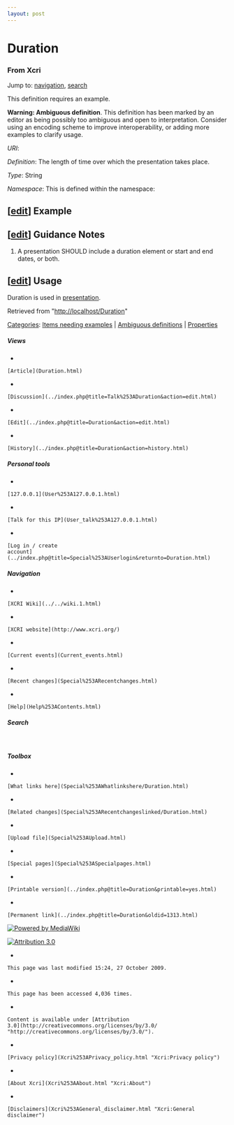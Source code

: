 ```yaml
---
layout: post
---
```








Duration 
========













### From Xcri 







Jump to: [navigation](Duration.html#column-one),
[search](Duration.html#searchInput)





This definition requires an example.





**Warning: Ambiguous definition**. This definition has been marked by an
editor as being possibly too ambiguous and open to interpretation.
Consider using an encoding scheme to improve interoperability, or adding
more examples to clarify usage.



*URI*: 

*Definition*: The length of time over which the presentation takes
place.

*Type*: String

*Namespace*: This is defined within the namespace:



\[[edit](../index.php@title=Duration&action=edit&section=1.html "Edit section: Example")\] Example
--------------------------------------------------------------------------------------------------------------------------------------------------------------------


\[[edit](../index.php@title=Duration&action=edit&section=2.html "Edit section: Guidance Notes")\] Guidance Notes
----------------------------------------------------------------------------------------------------------------------------------------------------------------------------------

1.  A presentation SHOULD include a duration element or start and end
    dates, or both.


\[[edit](../index.php@title=Duration&action=edit&section=3.html "Edit section: Usage")\] Usage
----------------------------------------------------------------------------------------------------------------------------------------------------------------

Duration is used in [presentation](Presentation.html "Presentation").



Retrieved from
"[http://localhost/Duration](Duration.html)"





[Categories](Special%253ACategories.html "Special:Categories"): [Items needing
examples](Category%253AItems_needing_examples.html "Category:Items needing examples")
| [Ambiguous
definitions](Category%253AAmbiguous_definitions.html "Category:Ambiguous definitions")
| [Properties](Category%253AProperties.html "Category:Properties")

















##### Views



-   

    

    [Article](Duration.html)
-   

    

    [Discussion](../index.php@title=Talk%253ADuration&action=edit.html)
-   

    

    [Edit](../index.php@title=Duration&action=edit.html)
-   

    

    [History](../index.php@title=Duration&action=history.html)







##### Personal tools



-   

    

    [127.0.0.1](User%253A127.0.0.1.html)
-   

    

    [Talk for this IP](User_talk%253A127.0.0.1.html)
-   

    

    [Log in / create
    account](../index.php@title=Special%253AUserlogin&returnto=Duration.html)











[](../../wiki.1.html "XCRI Wiki")





##### Navigation



-   

    

    [XCRI Wiki](../../wiki.1.html)
-   

    

    [XCRI website](http://www.xcri.org/)
-   

    

    [Current events](Current_events.html)
-   

    

    [Recent changes](Special%253ARecentchanges.html)
-   

    

    [Help](Help%253AContents.html)







##### Search





 









##### Toolbox



-   

    

    [What links here](Special%253AWhatlinkshere/Duration.html)
-   

    

    [Related changes](Special%253ARecentchangeslinked/Duration.html)
-   

    

    [Upload file](Special%253AUpload.html)
-   

    

    [Special pages](Special%253ASpecialpages.html)
-   

    

    [Printable version](../index.php@title=Duration&printable=yes.html)
-   

    

    [Permanent link](../index.php@title=Duration&oldid=1313.html)















[![Powered by
MediaWiki](../skins/common/images/poweredby_mediawiki_88x31.png)](http://www.mediawiki.org/)





[![Attribution 3.0
](http://i.creativecommons.org/l/by/3.0/88x31.png)](http://creativecommons.org/licenses/by/3.0/)



-   

    

    This page was last modified 15:24, 27 October 2009.
-   

    

    This page has been accessed 4,036 times.
-   

    

    Content is available under [Attribution
    3.0](http://creativecommons.org/licenses/by/3.0/ "http://creativecommons.org/licenses/by/3.0/").
-   

    

    [Privacy policy](Xcri%253APrivacy_policy.html "Xcri:Privacy policy")
-   

    

    [About Xcri](Xcri%253AAbout.html "Xcri:About")
-   

    

    [Disclaimers](Xcri%253AGeneral_disclaimer.html "Xcri:General disclaimer")




